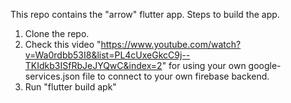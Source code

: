 This repo contains the "arrow" flutter app. 
Steps to build the app.
1. Clone the repo.
2. Check this video "https://www.youtube.com/watch?v=Wa0rdbb53I8&list=PL4cUxeGkcC9j--TKIdkb3ISfRbJeJYQwC&index=2" for using your own google-services.json file to connect to your own firebase backend.
3. Run "flutter build apk"

